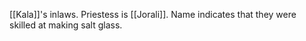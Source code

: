 [[Kala]]'s inlaws. Priestess is [[Jorali]]. Name indicates that they were skilled at making salt glass. 